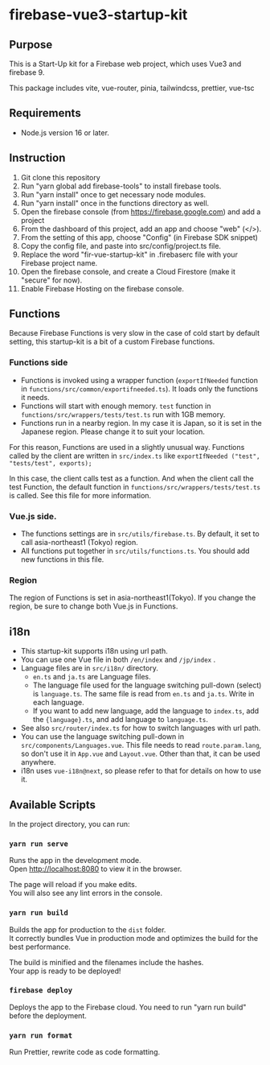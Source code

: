 # firebase-vue3-startup-kit

## Purpose

This is a Start-Up kit for a Firebase web project, which uses Vue3 and firebase 9.

This package includes vite, vue-router, pinia, tailwindcss, prettier, vue-tsc

## Requirements 

- Node.js version 16 or later.

## Instruction

1. Git clone this repository
2. Run "yarn global add firebase-tools" to install firebase tools. 
3. Run "yarn install" once to get necessary node modules.
4. Run "yarn install" once in the functions directory as well.
5. Open the firebase console (from https://firebase.google.com) and add a project
6. From the dashboard of this project, add an app and choose "web" (</>).
7. From the setting of this app, choose "Config" (in Firebase SDK snippet)
8. Copy the config file, and paste into src/config/project.ts file.  
9. Replace the word "fir-vue-startup-kit" in .firebaserc file with your Firebase project name.
10. Open the firebase console, and create a Cloud Firestore (make it "secure" for now).
11. Enable Firebase Hosting on the firebase console.

## Functions
Because Firebase Functions is very slow in the case of cold start by default setting, this startup-kit is a bit of a custom Firebase functions.

### Functions side
 - Functions is invoked using a wrapper function (`exportIfNeeded` function in `functions/src/common/exportifneeded.ts`). It loads only the functions it needs.
 - Functions will start with enough memory. `test` function in `functions/src/wrappers/tests/test.ts` run with 1GB memory.
 - Functions run in a nearby region. In my case it is Japan, so it is set in the Japanese region. Please change it to suit your location.

For this reason, Functions are used in a slightly unusual way. 
Functions called by the client are written in `src/index.ts` like `exportIfNeeded ("test", "tests/test", exports);`

In this case, the client calls test as a function. And when the client call the test Function, the default function in `functions/src/wrappers/tests/test.ts` is called. See this file for more information.

###  Vue.js side.
 - The functions settings are in `src/utils/firebase.ts`. By default, it set to call asia-northeast1 (Tokyo) region.
 - All functions put together in `src/utils/functions.ts`. You should add new functions in this file.

### Region
 
The region of Functions is set in asia-northeast1(Tokyo). If you change the region, be sure to change both Vue.js in Functions.

## i18n
 - This startup-kit supports i18n using url path.
 - You can use one Vue file in both `/en/index` and `/jp/index` .
 - Language files are in `src/i18n/` directory.
    - `en.ts` and `ja.ts` are Language files.
    - The language file used for the language switching pull-down (select) is `language.ts`. The same file is read from `en.ts` and `ja.ts`. Write in each language.
    - If you want to add new language, add the language to `index.ts`, add the `{language}.ts`, and add language to `language.ts`.
 - See also `src/router/index.ts` for how to switch languages with url path.
 - You can use the language switching pull-down in `src/components/Languages.vue`. This file needs to read `route.param.lang`, so don't use it in `App.vue` and `Layout.vue`. Other than that, it can be used anywhere.
 - i18n uses `vue-i18n@next`, so please refer to that for details on how to use it.


## Available Scripts

In the project directory, you can run:

### `yarn run serve`

Runs the app in the development mode.<br>
Open [http://localhost:8080](http://localhost:8080) to view it in the browser.

The page will reload if you make edits.<br>
You will also see any lint errors in the console.

### `yarn run build`

Builds the app for production to the `dist` folder.<br>
It correctly bundles Vue in production mode and optimizes the build for the best performance.

The build is minified and the filenames include the hashes.<br>
Your app is ready to be deployed!

### `firebase deploy`

Deploys the app to the Firebase cloud. You need to run "yarn run build" before the deployment.

### `yarn run format`

Run Prettier, rewrite code as code formatting.

